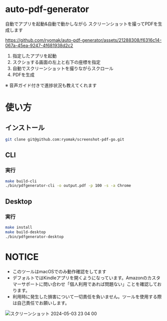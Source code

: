 # auto-pdf-generator
自動でアプリを起動&自動で動かしながら スクリーンショットを撮ってPDFを生成します

https://github.com/ryomak/auto-pdf-generator/assets/21288308/f6316c14-067a-45ea-9247-4f681938d2c2

1. 指定したアプリを起動
2. スクショする画面の左上と右下の座標を指定
3. 自動でスクリーンショットを撮りながらスクロール
4. PDFを生成

※ 音声ガイド付きで進捗状況も教えてくれます

# 使い方
## インストール
```bash
git clone git@github.com:ryomak/screenshot-pdf-go.git
```
## CLI
### 実行
```bash
make build-cli
./bin/pdfgenerator-cli -o output.pdf -p 100 -s -a Chrome
```

## Desktop
### 実行
```bash
make install
make build-desktop
./bin/pdfgenerator-desktop
```

# NOTICE
- このツールはmacOSでのみ動作確認をしてます
- デフォルトではKindleアプリを開くようになっています。Amazonのカスタマーサポートに問い合わせ「個人利用であれば問題ない」ことを確認しております。
- 利用時に発生した損害について一切責任を負いません。ツールを使用する際は自己責任でお願いします。

![スクリーンショット 2024-05-03 23 04 00](https://github.com/ryomak/auto-pdf-generator/assets/21288308/b61c08e0-229c-4568-9d56-bf9f16ede6a8)


